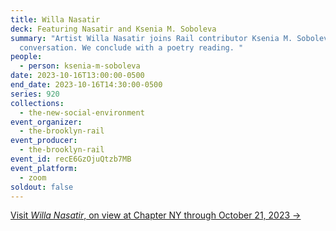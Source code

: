 ```yaml
---
title: Willa Nasatir
deck: Featuring Nasatir and Ksenia M. Soboleva
summary: "Artist Willa Nasatir joins Rail contributor Ksenia M. Soboleva for a
  conversation. We conclude with a poetry reading. "
people:
  - person: ksenia-m-soboleva
date: 2023-10-16T13:00:00-0500
end_date: 2023-10-16T14:30:00-0500
series: 920
collections:
  - the-new-social-environment
event_organizer:
  - the-brooklyn-rail
event_producer:
  - the-brooklyn-rail
event_id: recE6GzOjuQtzb7MB
event_platform:
  - zoom
soldout: false
---
```

[V﻿isit *Willa Nasatir*, on view at Chapter NY through October 21, 2023 →](https://chapter-ny.com/exhibitions/willa-nasatir2023/)